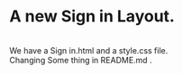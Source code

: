 # A new Sign in Layout.
<br>
We have a Sign in.html and a style.css file.
<br>
Changing Some thing in README.md .